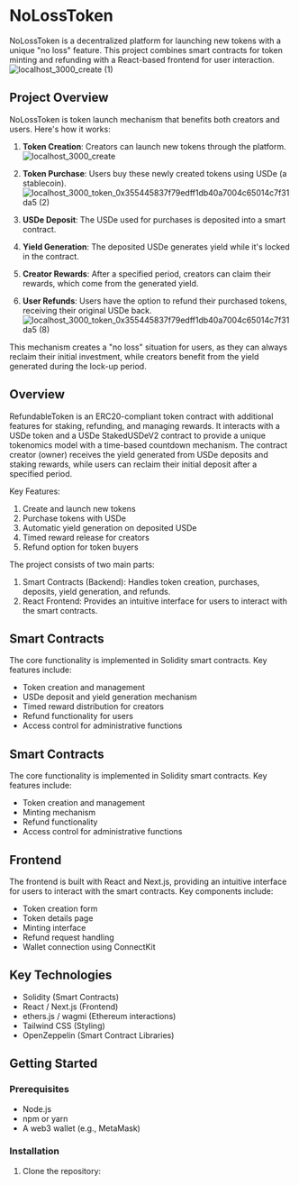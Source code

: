 # NoLossToken

NoLossToken is a decentralized platform for launching new tokens with a unique "no loss" feature. This project combines smart contracts for token minting and refunding with a React-based frontend for user interaction.
![localhost_3000_create (1)](https://github.com/user-attachments/assets/c2d5567b-85ab-4e64-b87d-3e436973bddb)

## Project Overview

NoLossToken is token launch mechanism that benefits both creators and users. Here's how it works:

1. **Token Creation**: Creators can launch new tokens through the platform.
![localhost_3000_create](https://github.com/user-attachments/assets/d6cf3ade-99ae-4957-a2a5-b164a6484151)
2. **Token Purchase**: Users buy these newly created tokens using USDe (a stablecoin).
![localhost_3000_token_0x355445837f79edff1db40a7004c65014c7f31da5 (2)](https://github.com/user-attachments/assets/4df9238d-b782-4299-9cc2-0145bc9912df)

3. **USDe Deposit**: The USDe used for purchases is deposited into a smart contract.

4. **Yield Generation**: The deposited USDe generates yield while it's locked in the contract.

5. **Creator Rewards**: After a specified period, creators can claim their rewards, which come from the generated yield.

6. **User Refunds**: Users have the option to refund their purchased tokens, receiving their original USDe back.
![localhost_3000_token_0x355445837f79edff1db40a7004c65014c7f31da5 (8)](https://github.com/user-attachments/assets/c75e7b3f-3ce3-468c-8d5c-6df49feca01c)

This mechanism creates a "no loss" situation for users, as they can always reclaim their initial investment, while creators benefit from the yield generated during the lock-up period.

## Overview

RefundableToken is an ERC20-compliant token contract with additional features for staking, refunding, and managing rewards. It interacts with a USDe token and a USDe StakedUSDeV2 contract to provide a unique tokenomics model with a time-based countdown mechanism. The contract creator (owner) receives the yield generated from USDe deposits and staking rewards, while users can reclaim their initial deposit after a specified period.

Key Features:
1. Create and launch new tokens
2. Purchase tokens with USDe
3. Automatic yield generation on deposited USDe
4. Timed reward release for creators
5. Refund option for token buyers

The project consists of two main parts:
1. Smart Contracts (Backend): Handles token creation, purchases, deposits, yield generation, and refunds.
2. React Frontend: Provides an intuitive interface for users to interact with the smart contracts.


## Smart Contracts

The core functionality is implemented in Solidity smart contracts. Key features include:

- Token creation and management
- USDe deposit and yield generation mechanism
- Timed reward distribution for creators
- Refund functionality for users
- Access control for administrative functions
## Smart Contracts

The core functionality is implemented in Solidity smart contracts. Key features include:

- Token creation and management
- Minting mechanism
- Refund functionality
- Access control for administrative functions

## Frontend

The frontend is built with React and Next.js, providing an intuitive interface for users to interact with the smart contracts. Key components include:

- Token creation form
- Token details page
- Minting interface
- Refund request handling
- Wallet connection using ConnectKit

## Key Technologies

- Solidity (Smart Contracts)
- React / Next.js (Frontend)
- ethers.js / wagmi (Ethereum interactions)
- Tailwind CSS (Styling)
- OpenZeppelin (Smart Contract Libraries)

## Getting Started

### Prerequisites

- Node.js
- npm or yarn
- A web3 wallet (e.g., MetaMask)

### Installation

1. Clone the repository:
